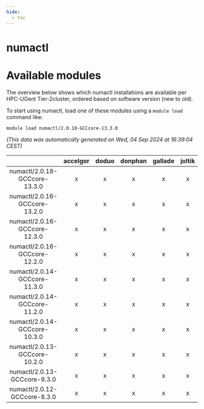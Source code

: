 ```yaml
---
hide:
  - toc
---
```


numactl
=======

# Available modules


The overview below shows which numactl installations are available per HPC-UGent Tier-2cluster, ordered based on software version (new to old).

To start using numactl, load one of these modules using a `module load` command like:

```shell
module load numactl/2.0.18-GCCcore-13.3.0
```

*(This data was automatically generated on Wed, 04 Sep 2024 at 16:39:04 CEST)*  

| |accelgor|doduo|donphan|gallade|joltik|shinx|skitty|
| :---: | :---: | :---: | :---: | :---: | :---: | :---: | :---: |
|numactl/2.0.18-GCCcore-13.3.0|x|x|x|x|x|x|x|
|numactl/2.0.16-GCCcore-13.2.0|x|x|x|x|x|x|x|
|numactl/2.0.16-GCCcore-12.3.0|x|x|x|x|x|x|x|
|numactl/2.0.16-GCCcore-12.2.0|x|x|x|x|x|x|x|
|numactl/2.0.14-GCCcore-11.3.0|x|x|x|x|x|x|x|
|numactl/2.0.14-GCCcore-11.2.0|x|x|x|x|x|-|x|
|numactl/2.0.14-GCCcore-10.3.0|x|x|x|x|x|-|x|
|numactl/2.0.13-GCCcore-10.2.0|x|x|x|x|x|-|x|
|numactl/2.0.13-GCCcore-9.3.0|x|x|x|x|x|-|x|
|numactl/2.0.12-GCCcore-8.3.0|x|x|x|x|x|-|x|

